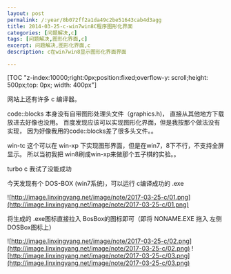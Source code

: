 ```yaml
---
layout: post
permalink: /:year/8b072ff2a1da49c2be51643cab4d3agg
title: 2014-03-25-c-win7win8C程序图形化界面
categories: [问题解决,c]
tags: [问题解决,图形化界面,c]
excerpt: 问题解决,图形化界面,c
description: c在win7win8显示图形化界面界面

---
```


[TOC "z-index:10000;right:0px;position:fixed;overflow-y: scroll;height: 500px;top: 0px; width: 400px"]

网站上还有许多 c 编译器。

code::blocks 本身没有自带图形处理头文件（graphics.h)，
直接从其他地方下载放进去好像也没用。
百度发现应该可以实现图形化界面，但是我按那个做法没有实现，
因为好像我用的code::blocks差了很多头文件。。

win-tc 这个可以在 win-xp 下实现图形界面，但是在win7，8下不行，不支持全屏显示。
所以当初我把 win8刷成win-xp来做那个五子棋的实验。。

turbo c 我试了没能成功

今天发现有个 DOS-BOX  (win7系统)，可以运行 c编译成功的  .exe

![http://image.linxingyang.net/image/note/2017-03-25-c/01.png](http://image.linxingyang.net/image/note/2017-03-25-c/01.png)

将生成的 .exe图标直接拉入 BosBox的图标即可（即将 NONAME.EXE 拖入 左侧DOSBox图标上）

![http://image.linxingyang.net/image/note/2017-03-25-c/02.png](http://image.linxingyang.net/image/note/2017-03-25-c/02.png)
![http://image.linxingyang.net/image/note/2017-03-25-c/03.png](http://image.linxingyang.net/image/note/2017-03-25-c/03.png)

